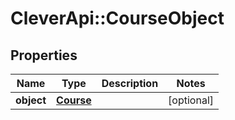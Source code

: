 # CleverApi::CourseObject

## Properties
Name | Type | Description | Notes
------------ | ------------- | ------------- | -------------
**object** | [**Course**](Course.md) |  | [optional] 

